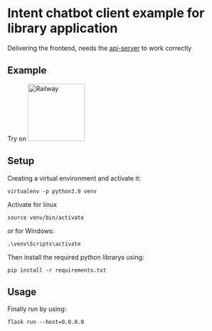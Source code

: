 # Intent chatbot client example for library application
Delivering the frontend, needs the [api-server](https://github.com/mal2/python-chatbot-api) to work correctly

## Example
Try on <a href="https://cbclient.up.railway.app/" target="_blank"><img src="https://railway.app/brand/logotype-light.svg" alt="Railway" width="128" /></a>

## Setup
Creating a virtual environment and activate it:
```
virtualenv -p python3.9 venv
```
Activate for linux
```
source venv/bin/activate
```
or for Windows:
```
.\venv\Scripts\activate
```
Then install the required python librarys using:
```
pip install -r requirements.txt
```
## Usage
Finally run by using:
```
flask run --host=0.0.0.0
```
